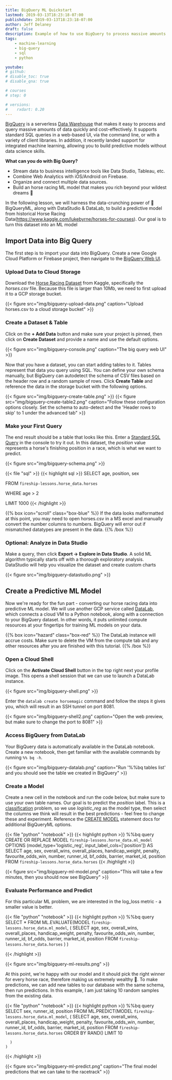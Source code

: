```yaml
---
title: BigQuery ML Quickstart
lastmod: 2019-03-13T18:23:18-07:00
publishdate: 2019-03-13T18:23:18-07:00
author: Jeff Delaney
draft: false
description: Example of how to use BigQuery to process massive amounts of data for analysis and machine learning. 
tags: 
    - machine-learning
    - big-query
    - sql
    - python

youtube: 
# github: 
# disable_toc: true
# disable_qna: true

# courses
# step: 0

# versions:
#    rxdart: 0.20
---
```


[BigQuery](https://cloud.google.com/bigquery/) is a serverless [Data Warehouse](https://en.wikipedia.org/wiki/Data_warehouse) that makes it easy to process and query massive amounts of data quickly and cost-effectively. It supports standard SQL queries in a web-based UI, via the command line, or with a variety of client libraries. In addition, it recently landed support for integrated machine learning, allowing you to build predictive models without data science skills. 

**What can you do with Big Query?**

- Stream data to business intelligence tools like Data Studio, Tableau, etc. 
- Combine Web Analytics with iOS/Android on Firebase. 
- Organize and connect multiple data sources. 
- Build an horse racing ML model that makes you rich beyond your wildest dreams 🏇 

In the following lesson, we will harness the data-crunching power of 👾 BigQueryML, along with DataStudio & DataLab, to build a predictive model from historical Horse Racing Data(https://www.kaggle.com/lukebyrne/horses-for-courses). Our goal is to turn this dataset into an ML model 


## Import Data into Big Query

The first step is to import your data into BigQuery. Create a new Google Cloud Platform or Firebase project, then navigate to the [BigQuery Web UI](https://console.cloud.google.com/bigquery).

### Upload Data to Cloud Storage

Download the [Horse Racing Dataset](https://www.kaggle.com/lukebyrne/horses-for-courses) from Kaggle, specifically the *horses.csv* file. Because this file is larger than 10Mb, we need to first upload it to a GCP storage bucket. 

{{< figure src="img/bigquery-upload-data.png" caption="Upload horses.csv to a cloud storage bucket"  >}}

### Create a Dataset & Table

Click on the **+ Add Data** button and make sure your project is pinned, then click on **Create Dataset** and provide a name and use the default options. 

{{< figure src="img/bigquery-console.png" caption="The big query web UI"  >}}


Now that you have a dataset, you can start adding tables to it. Tables represent that data you query using SQL. You can define your own schema manually, but BigQuery can autodetect the schema of CSV files based on the header row and a random sample of rows. Click **Create Table** and reference the data in the storage bucket with the following options. 


{{< figure src="img/bigquery-create-table.png" >}}
{{< figure src="img/bigquery-create-table2.png" caption="Follow these configuration options closely. Set the schema to auto-detect and the 'Header rows to skip' to 1 under the advanced tab"  >}}


### Make your First Query

The end result should be a table that looks like this. Enter a [Standard SQL Query](https://cloud.google.com/bigquery/docs/reference/standard-sql/query-syntax) in the console to try it out. In this dataset, the *position* value represents a horse's finishing position in a race, which is what we want to predict.


{{< figure src="img/bigquery-schema.png" >}}

{{< file "sql" >}}
{{< highlight sql >}}
SELECT age, position, sex
  
FROM `fireship-lessons.horse_data.horses` 

WHERE age > 2

LIMIT 1000
{{< /highlight >}}

{{% box icon="scroll" class="box-blue" %}}
If the data looks malformatted at this point, you may need to open horses.csv in a MS excel and manually convert the number columns to numbers. BigQuery will error out if mismatched datatypes are present in the data. 
{{% /box %}}


### Optional: Analyze in Data Studio

Make a query, then click **Export -> Explore in Data Studio**. A solid ML algorithm typically starts off with a thorough exploratory analysis. DataStudio will help you visualize the dataset and create custom charts

{{< figure src="img/bigquery-datastudio.png"  >}}


## Create a Predictive ML Model

Now we're ready for the fun part - converting our horse racing data into predictive ML model. We will use another GCP service called [DataLab](https://cloud.google.com/datalab/), which connects a cloud VM to a Python notebook, along with a connection to your BigQuery dataset. In other words, it puts unlimited compute resources at your fingertips for training ML models on your data. 

{{% box icon="hazard" class="box-red" %}}
The DataLab instance will accrue costs. Make sure to delete the VM from the compute tab and any other resources after you are finished with this tutorial. 
{{% /box %}}

### Open a Cloud Shell

Click on the **Activate Cloud Shell** button in the top right next your profile image. This opens a shell session that we can use to launch a DataLab instance. 

{{< figure src="img/bigquery-shell.png" >}}

Enter the `datalab create horsemagic` command and follow the steps it gives you, which will result in an SSH tunnel on port 8081. 

{{< figure src="img/bigquery-shell2.png"  caption="Open the web preview, but make sure to change the port to 8081" >}}

### Access BigQuery from DataLab

Your BigQuery data is automatically available in the DataLab notebook. Create a new notebook, then get familiar with the available commands by running `%% bq -h`.


{{< figure src="img/bigquery-datalab.png" caption="Run '%%bq tables list' and you should see the table we created in BigQuery" >}}


### Create a Model

Create a new cell in the notebook and run the code below, but make sure to use your own table names. Our goal is to predict the *position* label. This is a [classification](https://math.stackexchange.com/questions/141381/regression-vs-classification) problem, so we use *logistic_reg* as the model type, then select the columns we think will result in the best predictions - feel free to change these and experiment. Reference the [CREATE MODEL](https://cloud.google.com/bigquery/docs/reference/standard-sql/bigqueryml-syntax-create) statement docs for additional BigQueryML options.  

{{< file "python" "notebook" >}}
{{< highlight python >}}
%%bq query
CREATE OR REPLACE MODEL `fireship-lessons.horse_data.ml_model`
OPTIONS
  (model_type='logistic_reg',
    input_label_cols=['position']) AS
SELECT
  age,
  sex,
  overall_wins, overall_places, handicap_weight, penalty, 
  favourite_odds_win, number, runner_id, bf_odds, barrier, market_id,
  position
FROM
  `fireship-lessons.horse_data.horses`
{{< /highlight >}}


{{< figure src="img/bigquery-ml-model.png" caption="This will take a few minutes, then you should now see BigQuery" >}}

### Evaluate Performance and Predict

For this particular ML problem, we are interested in the log_loss metric - a smaller value is better. 

{{< file "python" "notebook" >}}
{{< highlight python >}}
%%bq query
SELECT
  *
FROM
  ML.EVALUATE(MODEL `fireship-lessons.horse_data.ml_model`,
    (
      SELECT
        age,
        sex,
        overall_wins, overall_places, handicap_weight, penalty, 
        favourite_odds_win, number, runner_id, bf_odds, barrier, market_id,
        position
      FROM
        `fireship-lessons.horse_data.horses`
    )
  )

{{< /highlight >}}



{{< figure src="img/bigquery-ml-results.png" >}}

At this point, we're happy with our model and it should pick the right winner for every horse race, therefore making us extremely wealthy 🤑. To make predictions, we can add new tables to our database with the same schema, then run predictions. In this example, I am just taking 10 random samples from the existing data. 



{{< file "python" "notebook" >}}
{{< highlight python >}}
%%bq query
SELECT
  sex, runner_id, position
FROM
  ML.PREDICT(MODEL `fireship-lessons.horse_data.ml_model`,
    (
        SELECT
          age,
          sex,
          overall_wins, overall_places, handicap_weight, penalty, 
          favourite_odds_win, number, runner_id, bf_odds, barrier, market_id,
          position
        FROM
          `fireship-lessons.horse_data.horses`
        ORDER BY RAND()
        LIMIT 10
      
      )
    )
{{< /highlight >}}

{{< figure src="img/bigquery-ml-predict.png" caption="The final model predictions that we can take to the racetrack" >}}